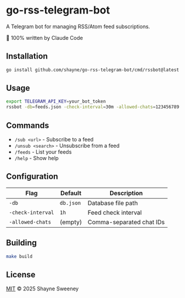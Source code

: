 # go-rss-telegram-bot

A Telegram bot for managing RSS/Atom feed subscriptions.

🤖 100% written by Claude Code

## Installation

```bash
go install github.com/shayne/go-rss-telegram-bot/cmd/rssbot@latest
```

## Usage

```bash
export TELEGRAM_API_KEY=your_bot_token
rssbot -db=feeds.json -check-interval=30m -allowed-chats=123456789
```

## Commands

- `/sub <url>` - Subscribe to a feed
- `/unsub <search>` - Unsubscribe from a feed
- `/feeds` - List your feeds
- `/help` - Show help

## Configuration

| Flag | Default | Description |
|------|---------|-------------|
| `-db` | `db.json` | Database file path |
| `-check-interval` | `1h` | Feed check interval |
| `-allowed-chats` | (empty) | Comma-separated chat IDs |

## Building

```bash
make build
```

## License

[MIT](LICENSE) © 2025 Shayne Sweeney